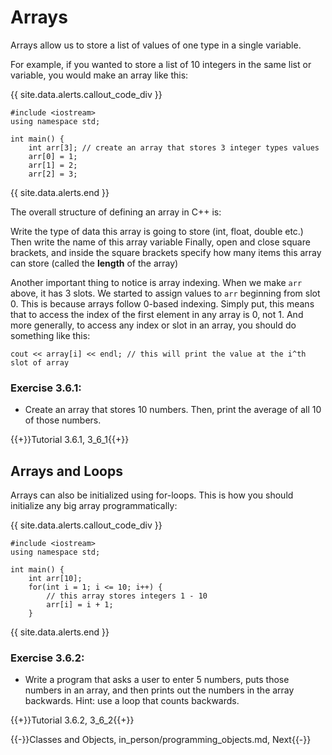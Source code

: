 # Arrays

Arrays allow us to store a list of values of one type in a single variable.

For example, if you wanted to store a list of 10 integers in the same list or variable, you would make an array like this:

{{ site.data.alerts.callout_code_div }}
```
#include <iostream>
using namespace std;

int main() {
    int arr[3]; // create an array that stores 3 integer types values
    arr[0] = 1;
    arr[1] = 2;
    arr[2] = 3;
```
{{ site.data.alerts.end }}

The overall structure of defining an array in C++ is:

Write the type of data this array is going to store (int, float, double etc.)
Then write the name of this array variable
Finally, open and close square brackets, and inside the square brackets specify how many items this array can store (called the **length** of the array)

Another important thing to notice is array indexing. When we make `arr` above, it has 3 slots. We started to assign values to `arr` beginning from slot 0. This is because arrays follow 0-based indexing. Simply put, this means that to access the index of the first element in any array is 0, not 1. And more generally, to access any index or slot in an array, you should do something like this:

```
cout << array[i] << endl; // this will print the value at the i^th slot of array
```

### Exercise 3.6.1:

- Create an array that stores 10 numbers. Then, print the average of all 10 of those numbers.

{{+}}Tutorial 3.6.1, 3_6_1{{+}}

## Arrays and Loops

Arrays can also be initialized using for-loops. This is how you should initialize any big array programmatically:

{{ site.data.alerts.callout_code_div }}
```
#include <iostream>
using namespace std;

int main() {
    int arr[10];
    for(int i = 1; i <= 10; i++) {
        // this array stores integers 1 - 10
        arr[i] = i + 1;
    }
```
{{ site.data.alerts.end }}

### Exercise 3.6.2:

- Write a program that asks a user to enter 5 numbers, puts those numbers in an array, and then prints out the numbers in the array backwards. Hint: use a loop that counts backwards.

{{+}}Tutorial 3.6.2, 3_6_2{{+}}

{{-}}Classes and Objects, in_person/programming_objects.md, Next{{-}}

